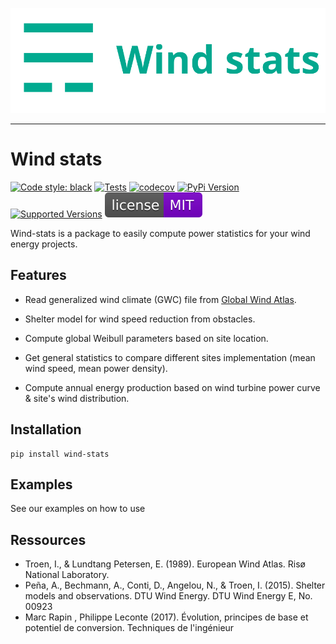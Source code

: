 <p align="center">
  <a href="https://github.com/jules-ch/wind-stats"><img src="https://raw.githubusercontent.com/jules-ch/wind-stats/main/docs/_static/logo-wind-stats.png" alt="wind-stats"></a>
</p>

-----------------

# Wind stats

[![Code style: black](https://img.shields.io/badge/code%20style-black-000000.svg)](https://github.com/psf/black)
[![Tests](https://github.com/jules-ch/wind-stats/workflows/Tests/badge.svg)](https://github.com/jules-ch/wind-stats/actions?query=workflow%3ATests)
[![codecov](https://codecov.io/gh/jules-ch/wind-stats/branch/main/graph/badge.svg)](https://codecov.io/gh/jules-ch/wind-stats)
[![PyPi Version](https://img.shields.io/pypi/v/wind-stats)](https://pypi.org/project/wind-stats)
[![Supported Versions](https://img.shields.io/pypi/pyversions/wind-stats.svg)](https://pypi.org/project/wind-stats)
[![License: MIT](./docs/_static/license.svg)](https://github.com/jules-ch/wind-stats/blob/master/LICENSE)


Wind-stats is a package to easily compute power statistics for your wind energy projects.

## Features

- Read generalized wind climate (GWC) file from [Global Wind Atlas](https://globalwindatlas.info/).
- Shelter model for wind speed reduction from obstacles.
- Compute global Weibull parameters based on site location.

- Get general statistics to compare different sites implementation (mean wind speed, mean power density).
- Compute annual energy production based on wind turbine power curve & site's wind distribution.


## Installation

```console
pip install wind-stats
```

## Examples

See our examples on how to use 

## Ressources
   - Troen, I., & Lundtang Petersen, E. (1989). European Wind Atlas. Risø National Laboratory.
   - Peña, A., Bechmann, A., Conti, D., Angelou, N., & Troen, I. (2015). Shelter models and observations. DTU Wind
Energy. DTU Wind Energy E, No. 00923
   - Marc Rapin , Philippe Leconte (2017). Évolution, principes de base et potentiel de conversion. Techniques de l'ingénieur
